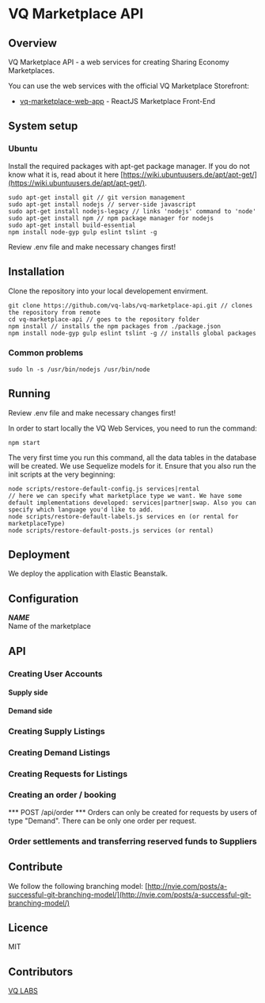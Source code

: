 # VQ Marketplace API

## Overview
VQ Marketplace API - a web services for creating Sharing Economy Marketplaces. 

You can use the web services with the official VQ Marketplace Storefront:

* [vq-marketplace-web-app](https://github.com/vq-labs/vq-marketplace-web-app) - ReactJS Marketplace Front-End

## System setup

### Ubuntu
Install the required packages with apt-get package manager. If you do not know what it is, read about it here [https://wiki.ubuntuusers.de/apt/apt-get/](https://wiki.ubuntuusers.de/apt/apt-get/).
```
sudo apt-get install git // git version management
sudo apt-get install nodejs // server-side javascript
sudo apt-get install nodejs-legacy // links 'nodejs' command to 'node'
sudo apt-get install npm // npm package manager for nodejs
sudo apt-get install build-essential
npm install node-gyp gulp eslint tslint -g
```
Review .env file and make necessary changes first!
## Installation
Clone the repository into your local developement envirment.

```
git clone https://github.com/vq-labs/vq-marketplace-api.git // clones the repository from remote
cd vq-marketplace-api // goes to the repository folder
npm install // installs the npm packages from ./package.json
npm install node-gyp gulp eslint tslint -g // installs global packages
```
### Common problems
```
sudo ln -s /usr/bin/nodejs /usr/bin/node
```

## Running
Review .env file and make necessary changes first!

In order to start locally the VQ Web Services, you need to run the command:
```
npm start
```

The very first time you run this command, all the data tables in the database will be created. We use Sequelize models for it.
Ensure that you also run the init scripts at the very beginning:
```
node scripts/restore-default-config.js services|rental
// here we can specify what marketplace type we want. We have some default implementations developed: services|partner|swap. Also you can specify which language you'd like to add.
node scripts/restore-default-labels.js services en (or rental for marketplaceType)
node scripts/restore-default-posts.js services (or rental)
```

## Deployment
We deploy the application with Elastic Beanstalk.

## Configuration

***NAME***<br>
Name of the marketplace

## API

### Creating User Accounts
#### Supply side
#### Demand side

### Creating Supply Listings

### Creating Demand Listings

### Creating Requests for Listings

### Creating an order / booking
*** POST /api/order ***
Orders can only be created for requests by users of type "Demand".
There can be only one order per request.

### Order settlements and transferring reserved funds to Suppliers

## Contribute
We follow the following branching model:
[http://nvie.com/posts/a-successful-git-branching-model/](http://nvie.com/posts/a-successful-git-branching-model/)

## Licence
MIT

## Contributors
[VQ LABS](https://vq-labs.com)

